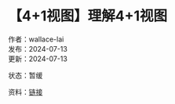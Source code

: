 # 【4+1视图】理解4+1视图

作者：wallace-lai <br>
发布：2024-07-13 <br>
更新：2024-07-13 <br>

状态：暂缓

资料：[链接](https://www.bilibili.com/video/BV1QD4y1z7sH)


